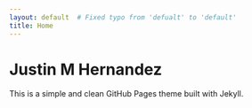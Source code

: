 ```yaml
---
layout: default  # Fixed typo from 'defualt' to 'default'
title: Home
---
```


# Justin M Hernandez
This is a simple and clean GitHub Pages theme built with Jekyll.
